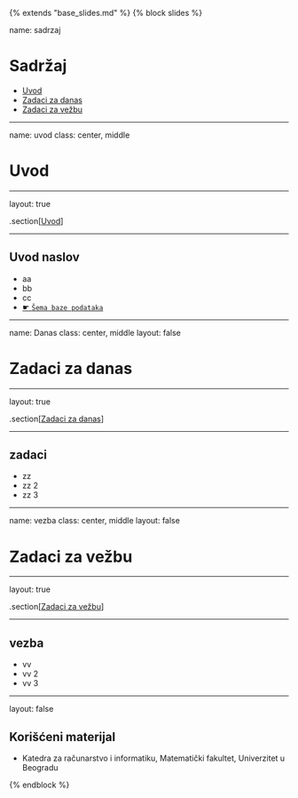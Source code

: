 {% extends "base_slides.md" %}
{% block slides %}

name: sadrzaj

# Sadržaj

- [Uvod](#uvod)
- [Zadaci za danas](#danas)
- [Zadaci za vežbu](#vezba)

---
name: uvod 
class: center, middle

# Uvod

---
layout: true

.section[[Uvod](#sadrzaj)]

---

## Uvod naslov
- aa 
- bb 
- cc
- <a target="_blank" rel="noopener noreferrer" href="../db/sema.html"> ☛ `Šema baze podataka`</a>

---
name: Danas 
class: center, middle
layout: false

# Zadaci za danas

---
layout: true

.section[[Zadaci za danas](#sadrzaj)]

---

## zadaci
            
- zz 
- zz 2 
- zz 3
 

---
name: vezba 
class: center, middle
layout: false

# Zadaci za vežbu

---
layout: true

.section[[Zadaci za vežbu](#sadrzaj)]


---

## vezba

- vv 
- vv 2 
- vv 3

---
layout: false

## Korišćeni materijal

- Katedra za računarstvo i informatiku, Matematički fakultet, Univerzitet u Beogradu


{% endblock %}